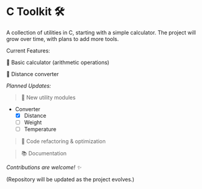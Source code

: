 # C Toolkit 🛠️

A collection of utilities in C, starting with a simple calculator. The project will grow over time, with plans to add more tools.

Current Features:

🧮 Basic calculator (arithmetic operations)

🧮 Distance converter

*Planned Updates:*

> 📌 New utility modules
  - Converter
    - [x] Distance
    - [ ] Weight
    - [ ] Temperature   

> 🔄 Code refactoring & optimization

> 📚 Documentation

*Contributions are welcome! ✨*

(Repository will be updated as the project evolves.)

